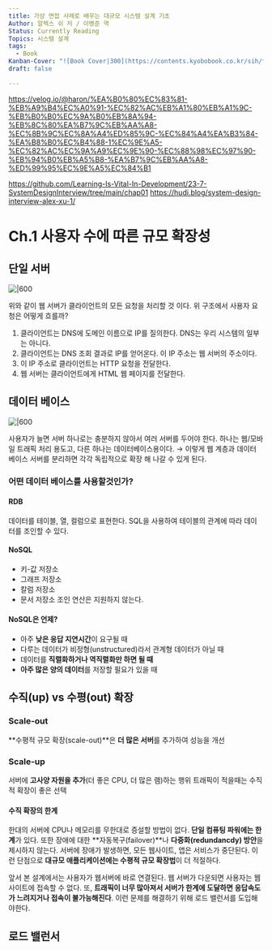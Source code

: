 ```yaml
---
title: 가상 면접 사례로 배우는 대규모 시스템 설계 기초
Author: 알렉스 쉬 저 / 이병준 역
Status: Currently Reading
Topics: 시스템 설계
tags:
  - Book
Kanban-Cover: "![Book Cover|300](https://contents.kyobobook.co.kr/sih/fit-in/458x0/pdt/9788966264254.jpg)"
draft: false

---
```

https://velog.io/@haron/%EA%B0%80%EC%83%81-%EB%A9%B4%EC%A0%91-%EC%82%AC%EB%A1%80%EB%A1%9C-%EB%B0%B0%EC%9A%B0%EB%8A%94-%EB%8C%80%EA%B7%9C%EB%AA%A8-%EC%8B%9C%EC%8A%A4%ED%85%9C-%EC%84%A4%EA%B3%84-%EA%B8%B0%EC%B4%88-1%EC%9E%A5-%EC%82%AC%EC%9A%A9%EC%9E%90-%EC%88%98%EC%97%90-%EB%94%B0%EB%A5%B8-%EA%B7%9C%EB%AA%A8-%ED%99%95%EC%9E%A5%EC%84%B1

https://github.com/Learning-Is-Vital-In-Development/23-7-SystemDesignInterview/tree/main/chap01
https://hudi.blog/system-design-interview-alex-xu-1/
# Ch.1 사용자 수에 따른 규모 확장성
## 단일 서버
![|600](https://i.imgur.com/f4IFPmZ.png)

위와 같이 웹 서버가 클라이언트의 모든 요청을 처리할 것 이다. 위 구조에서 사용자 요청은 어떻게 흐를까?
1. 클라이언트는 DNS에 도메인 이름으로 IP를 질의한다. DNS는 우리 시스템의 일부는 아니다.
2. 클라이언트는 DNS 조회 결과로 IP를 얻어온다. 이 IP 주소는 웹 서버의 주소이다.
3. 이 IP 주소로 클라이언트는 HTTP 요청을 전달한다.
4. 웹 서버는 클라이언트에게 HTML 웹 페이지를 전달한다.

## 데이터 베이스
![|600](https://i.imgur.com/guNU6Ca.png)

사용자가 늘면 서버 하나로는 충분하지 않아서 여러 서버를 두어야 한다. 
하나는 웹/모바일 트래픽 처리 용도고, 다른 하나는 데이터베이스용이다.
→ 이렇게 웹 계층과 데이터 베이스 서버를 분리하면 각각 독립적으로 확장 해 나갈 수 있게 된다.
### 어떤 데이터 베이스를 사용할것인가?
#### RDB
데이터를 테이블, 열, 컬럼으로 표현한다. SQL을 사용하여 테이블의 관계에 따라 데이터를 조인할 수 있다.

#### NoSQL
- 키-값 저장소
- 그래프 저장소
- 칼럼 저장소
- 문서 저장소
조인 연산은 지원하지 않는다.

#### NoSQL은 언제?
- 아주 **낮은 응답 지연시간**이 요구될 때
- 다루는 데이터가 비정형(unstructured)라서 관계형 데이터가 아닐 때
- 데이터를 **직렬화하거나 역직렬화만 하면 될 때**
- **아주 많은 양의 데이터**를 저장할 필요가 있을 때

## 수직(up) vs 수평(out) 확장
### Scale-out
**수평적 규모 확장(scale-out)**은 **더 많은 서버**를 추가하여 성능을 개선
### Scale-up
서버에 **고사양 자원을 추가**(더 좋은 CPU, 더 많은 램)하는 행위
트래픽이 적을때는 수직적 확장이 좋은 선택
#### 수직 확장의 한계
한대의 서버에 CPU나 메모리를 무한대로 증설할 방법이 없다. **단일 컴퓨팅 파워에는 한계**가 있다.
또한 장애에 대한 **자동복구(failover)**나 **다중화(redundancdy) 방안**을 제시하지 않는다. 
서버에 장애가 발생하면, 모든 웹사이트, 앱은 서비스가 중단된다. 
이런 단점으로 **대규모 애플리케이션에는 수평적 규모 확장법**이 더 적절하다.

앞서 본 설계에서는 사용자가 웹서버에 바로 연결된다. 웹 서버가 다운되면 사용자는 웹 사이트에 접속할 수 없다. 또, **트래픽이 너무 많아져서 서버가 한계에 도달하면 응답속도가 느려지거나 접속이 불가능해진다**. 이런 문제를 해결하기 위해 로드 밸런서를 도입해야한다.

## 로드 밸런서
